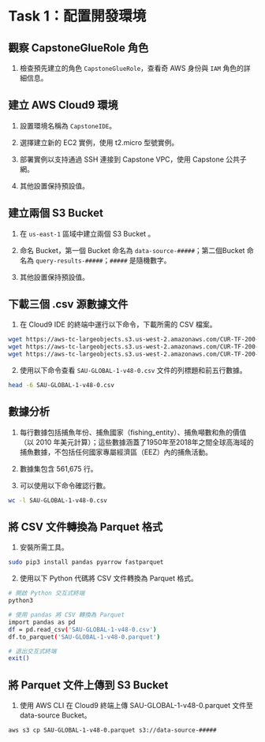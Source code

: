 # Task 1：配置開發環境


## 觀察 CapstoneGlueRole 角色

1. 檢查預先建立的角色 `CapstoneGlueRole`，查看奇 AWS 身份與 `IAM` 角色的詳細信息。



## 建立 AWS Cloud9 環境

1. 設置環境名稱為 `CapstoneIDE`。

2. 選擇建立新的 EC2 實例，使用 t2.micro 型號實例。

3. 部署實例以支持通過 SSH 連接到 Capstone VPC，使用 Capstone 公共子網。

4. 其他設置保持預設值。

## 建立兩個 S3 Bucket

1. 在 `us-east-1` 區域中建立兩個 S3 Bucket 。

2. 命名 Bucket，第一個 Bucket 命名為 `data-source-#####`；第二個Bucket 命名為 `query-results-#####`；`#####` 是隨機數字。

3. 其他設置保持預設值。



## 下載三個 .csv 源數據文件

1. 在 Cloud9 IDE 的終端中運行以下命令，下載所需的 CSV 檔案。

```bash
wget https://aws-tc-largeobjects.s3.us-west-2.amazonaws.com/CUR-TF-200-ACDENG-1-91570/lab-capstone/s3/SAU-GLOBAL-1-v48-0.csv
wget https://aws-tc-largeobjects.s3.us-west-2.amazonaws.com/CUR-TF-200-ACDENG-1-91570/lab-capstone/s3/SAU-HighSeas-71-v48-0.csv
wget https://aws-tc-largeobjects.s3.us-west-2.amazonaws.com/CUR-TF-200-ACDENG-1-91570/lab-capstone/s3/SAU-EEZ-242-v48-0.csv
```


2. 使用以下命令查看 `SAU-GLOBAL-1-v48-0.csv` 文件的列標題和前五行數據。

```bash
head -6 SAU-GLOBAL-1-v48-0.csv
```

## 數據分析

1. 每行數據包括捕魚年份、捕魚國家（fishing_entity）、捕魚噸數和魚的價值（以 2010 年美元計算）；這些數據涵蓋了1950年至2018年之間全球高海域的捕魚數據，不包括任何國家專屬經濟區（EEZ）內的捕魚活動。

2. 數據集包含 561,675 行。

3. 可以使用以下命令確認行數。
```bash
wc -l SAU-GLOBAL-1-v48-0.csv
```

## 將 CSV 文件轉換為 Parquet 格式

1. 安裝所需工具。

```bash
sudo pip3 install pandas pyarrow fastparquet
```

2. 使用以下 Python 代碼將 CSV 文件轉換為 Parquet 格式。

```bash
# 開啟 Python 交互式終端
python3

# 使用 pandas 將 CSV 轉換為 Parquet
import pandas as pd
df = pd.read_csv('SAU-GLOBAL-1-v48-0.csv')
df.to_parquet('SAU-GLOBAL-1-v48-0.parquet')

# 退出交互式終端
exit()
```



## 將 Parquet 文件上傳到 S3 Bucket 

1. 使用 AWS CLI 在 Cloud9 終端上傳 SAU-GLOBAL-1-v48-0.parquet 文件至 data-source Bucket。

```bash
aws s3 cp SAU-GLOBAL-1-v48-0.parquet s3://data-source-#####
```